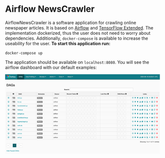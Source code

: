 # Airflow NewsCrawler
AirflowNewsCrawler is a software application for crawling online newspaper articles. It is based on [Airflow](https://airflow.readthedocs.io/en/stable/) and [TensorFlow Extended](https://www.tensorflow.org/tfx). The implementation dockerized, thus the user does not need to worry about dependencies. Additionally, `docker-compose` is available to increase the useability for the user. **To start this application run:**
```
docker-compose up
```
The application should be available on `localhost:8080`. You will see the airflow dashboard with our default examples:

![](imgs/dashboard.png)


